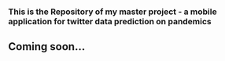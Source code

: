 ### This is the Repository of my master project - a mobile application for twitter data prediction on pandemics

## Coming soon...
